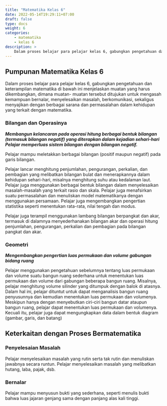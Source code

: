 ```yaml
---
title: "Matematika Kelas 6"
date: 2022-05-14T19:29:11+07:00
draft: false
type: docs
weight: 6
categories:
    - matematika
    - kelas 6
description: >
    Dalam proses belajar para pelajar kelas 6, gabungkan pengetahuan dan keterampilan matematika di bawah ini menjelaskan muatan yang harus dikembangkan, dimana muatan- muatan tersebut ditujukan untuk mengasah kemampuan bernalar, menyelesaikan masalah, berkomunikasi, sekaligus menyajikan dengan berbagai sarana dan permasalahan dalam kehidupan yang terkait dengan matematika.
---
```

## Pumpunan Matematika Kelas 6
Dalam proses belajar para pelajar kelas 6, gabungkan pengetahuan dan keterampilan matematika di bawah ini menjelaskan muatan yang harus dikembangkan, dimana muatan- muatan tersebut ditujukan untuk mengasah kemampuan bernalar, menyelesaikan masalah, berkomunikasi, sekaligus menyajikan dengan berbagai sarana dan permasalahan dalam kehidupan yang terkait dengan matematika.

### Bilangan dan Operasinya
***Membangun kelancaran pada operasi hitung berbagai bentuk bilangan (termasuk bilangan negatif) yang diterapkan dalam kejadian sehari-hari
Pelajar memperluas sistem bilangan dengan bilangan negatif.***

Pelajar mampu meletakkan berbagai bilangan (positif maupun negatif) pada garis bilangan.

Pelajar lancar menghitung penjumlahan, pengurangan, perkalian, dan pembagian yang melibatkan bilangan bulat dan menerapkannya dalam kehidupan sehari-hari, misalnya menghitung suhu atau kedalaman laut. Pelajar juga menggunakan berbagai bentuk bilangan dalam menyelesaikan masalah-masalah yang terkait rasio dan skala. Pelajar juga menafsirkan suatu permasalahan dan menuliskan model matematikanya dengan menggunakan persamaan. Pelajar juga mengembangkan pengertian statistika seperti menentukan rata-rata, nilai tengah dan modus.

Pelajar juga terampil menggunakan lambang bilangan berpangkat dan akar, termasuk di dalamnya menyederhanakan bilangan akar dan operasi hitung penjumlahan, pengurangan, perkalian dan pembagian pada bilangan pangkat dan akar.

### Geometri
***Mengembangkan pengertian luas permukaan dan volume gabungan bidang ruang***

Pelajar menggunakan pengetahuan sebelumnya tentang luas permukaan dan volume suatu bangun ruang sederhana untuk menentukan luas permukaan dan volume dari gabungan beberapa bangun ruang. Misalnya, pelajar menghitung volume silinder yang ditumpuk dengan balok di atasnya. Dalam hal ini, pelajar dituntut untuk dapat menganalisis bangun ruang penyusunnya dan kemudian menentukan luas permukaan dan volumenya. Meskipun hanya dengan menyebutkan ciri-ciri bangun datar ataupun bangun ruang, pelajar dapat menentukan luas permukaan dan volumenya. Kecuali itu, pelajar juga dapat mengungkapkan data dalam bentuk diagram (gambar, garis, dan batang)

## Keterkaitan dengan Proses Bermatematika
### Penyelesaian Masalah

Pelajar menyelesaikan masalah yang rutin serta tak rutin dan menuliskan jawabnya secara runtun. Pelajar menyelesaikan masalah yang melibatkan hutang, laba, pajak, dsb.

### Bernalar
Pelajar mampu menyusun bukti yang sederhana, seperti menulis bukti bahwa luas jajaran genjang sama dengan panjang alas kali tinggi.